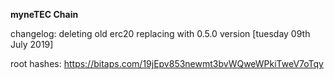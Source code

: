 **myneTEC Chain**

changelog: deleting old erc20 replacing with 0.5.0 version [tuesday 09th July 2019]

root hashes: https://bitaps.com/19jEpv853newmt3bvWQweWPkiTweV7oTqy
